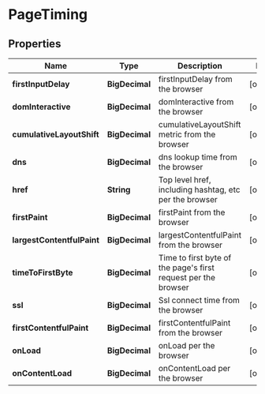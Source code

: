 

# PageTiming


## Properties

| Name | Type | Description | Notes |
|------------ | ------------- | ------------- | -------------|
|**firstInputDelay** | **BigDecimal** | firstInputDelay from the browser |  [optional] |
|**domInteractive** | **BigDecimal** | domInteractive from the browser |  [optional] |
|**cumulativeLayoutShift** | **BigDecimal** | cumulativeLayoutShift metric from the browser |  [optional] |
|**dns** | **BigDecimal** | dns lookup time from the browser |  [optional] |
|**href** | **String** | Top level href, including hashtag, etc per the browser |  [optional] |
|**firstPaint** | **BigDecimal** | firstPaint from the browser |  [optional] |
|**largestContentfulPaint** | **BigDecimal** | largestContentfulPaint from the browser |  [optional] |
|**timeToFirstByte** | **BigDecimal** | Time to first byte of the page&#39;s first request per the browser |  [optional] |
|**ssl** | **BigDecimal** | Ssl connect time from the browser |  [optional] |
|**firstContentfulPaint** | **BigDecimal** | firstContentfulPaint from the browser |  [optional] |
|**onLoad** | **BigDecimal** | onLoad per the browser |  [optional] |
|**onContentLoad** | **BigDecimal** | onContentLoad per the browser |  [optional] |



